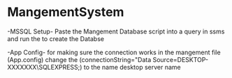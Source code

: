 # MangementSystem

-MSSQL Setup-
Paste the Mangement Database script into a query in ssms and run the to create the Databse

-App Config-
for making sure the connection works in the mangement file (App.config) 
change the (connectionString="Data Source=DESKTOP-XXXXXXX\SQLEXPRESS;) to the name desktop server name
